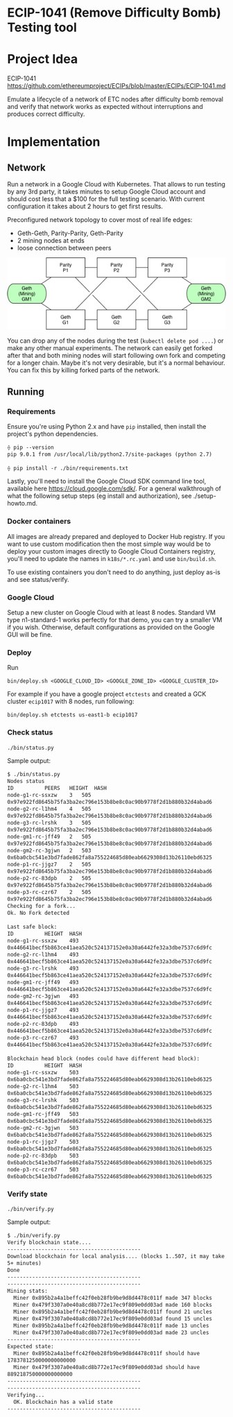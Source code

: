 ECIP-1041 (Remove Difficulty Bomb) Testing tool
========================================

# Project Idea

ECIP-1041 https://github.com/ethereumproject/ECIPs/blob/master/ECIPs/ECIP-1041.md

Emulate a lifecycle of a network of ETC nodes after difficulty bomb removal and verify that network works as expected without interruptions and produces correct difficulty.

# Implementation

## Network

Run a network in a Google Cloud with Kubernetes. That allows to run testing by any 3rd party, it takes minutes to setup Google Cloud account and should cost less that a $100 for the full testing scenario. With current configuration it takes about 2 hours to get first results.

Preconfigured network topology to cover most of real life edges:

 * Geth-Geth, Parity-Parity, Geth-Parity
 * 2 mining nodes at ends
 * loose connection between peers

![Topology](topology.png)

You can drop any of the nodes during the test (`kubectl delete pod ....`) or make any other manual experiments. The network can easily get forked after that and both mining nodes will start following own fork and competing for a longer chain. Maybe it's not very desirable, but it's a normal behaviour. You can fix this by killing forked parts of the network.

## Running

### Requirements

Ensure you're using Python 2.x and have `pip` installed, then install the project's python dependencies.
```
⟠ pip --version
pip 9.0.1 from /usr/local/lib/python2.7/site-packages (python 2.7)

⟠ pip install -r ./bin/requirements.txt
```

Lastly, you'll need to install the Google Cloud SDK command line tool, available
here https://cloud.google.com/sdk/. For a general walkthrough of what the following setup
steps (eg install and authorization), see ./setup-howto.md.

### Docker containers

All images are already prepared and deployed to Docker Hub registry. If you want to use custom modification then the most simple way would be to deploy your custom images directly to Google Cloud Containers registry, you'll need to update the names in `k18s/*.rc.yaml` and use `bin/build.sh`.

To use existing containers you don't need to do anything, just deploy as-is and see status/verify.

### Google Cloud

Setup a new cluster on Google Cloud with at least 8 nodes. Standard VM type n1-standard-1 works perfectly for that demo, you can try a smaller VM if you wish.
Otherwise, default configurations as provided on the Google GUI will be fine.

### Deploy

Run
```
bin/deploy.sh <GOOGLE_CLOUD_ID> <GOOGLE_ZONE_ID> <GOOGLE_CLUSTER_ID>
```

For example if you have a google project `etctests` and created a GCK cluster `ecip1017` with 8 nodes, run following:
```
bin/deploy.sh etctests us-east1-b ecip1017
```

### Check status

```
./bin/status.py
```

Sample output:
```
$ ./bin/status.py
Nodes status
ID			PEERS	HEIGHT	HASH
node-g1-rc-ssxzw	3	505	0x97e922fd8645b75fa3ba2ec796e153b8be8c0ac90b9778f2d1b880b32d4abad6
node-g2-rc-l1hm4	4	505	0x97e922fd8645b75fa3ba2ec796e153b8be8c0ac90b9778f2d1b880b32d4abad6
node-g3-rc-lrshk	3	505	0x97e922fd8645b75fa3ba2ec796e153b8be8c0ac90b9778f2d1b880b32d4abad6
node-gm1-rc-jff49	2	505	0x97e922fd8645b75fa3ba2ec796e153b8be8c0ac90b9778f2d1b880b32d4abad6
node-gm2-rc-3gjwn	2	503	0x6ba0cbc541e3bd7fade862fa8a755224685d80eab6629308d13b26110ebd6325
node-p1-rc-jjgz7	2	505	0x97e922fd8645b75fa3ba2ec796e153b8be8c0ac90b9778f2d1b880b32d4abad6
node-p2-rc-83dpb	2	505	0x97e922fd8645b75fa3ba2ec796e153b8be8c0ac90b9778f2d1b880b32d4abad6
node-p3-rc-czr67	2	505	0x97e922fd8645b75fa3ba2ec796e153b8be8c0ac90b9778f2d1b880b32d4abad6
Checking for a fork...
Ok. No Fork detected

Last safe block:
ID			HEIGHT	HASH
node-g1-rc-ssxzw	493	0x446641becf5b863ce41aea520c524137152e0a30a6442fe32a3dbe7537c6d9fc
node-g2-rc-l1hm4	493	0x446641becf5b863ce41aea520c524137152e0a30a6442fe32a3dbe7537c6d9fc
node-g3-rc-lrshk	493	0x446641becf5b863ce41aea520c524137152e0a30a6442fe32a3dbe7537c6d9fc
node-gm1-rc-jff49	493	0x446641becf5b863ce41aea520c524137152e0a30a6442fe32a3dbe7537c6d9fc
node-gm2-rc-3gjwn	493	0x446641becf5b863ce41aea520c524137152e0a30a6442fe32a3dbe7537c6d9fc
node-p1-rc-jjgz7	493	0x446641becf5b863ce41aea520c524137152e0a30a6442fe32a3dbe7537c6d9fc
node-p2-rc-83dpb	493	0x446641becf5b863ce41aea520c524137152e0a30a6442fe32a3dbe7537c6d9fc
node-p3-rc-czr67	493	0x446641becf5b863ce41aea520c524137152e0a30a6442fe32a3dbe7537c6d9fc

Blockchain head block (nodes could have different head block):
ID			HEIGHT	HASH
node-g1-rc-ssxzw	503	0x6ba0cbc541e3bd7fade862fa8a755224685d80eab6629308d13b26110ebd6325
node-g2-rc-l1hm4	503	0x6ba0cbc541e3bd7fade862fa8a755224685d80eab6629308d13b26110ebd6325
node-g3-rc-lrshk	503	0x6ba0cbc541e3bd7fade862fa8a755224685d80eab6629308d13b26110ebd6325
node-gm1-rc-jff49	503	0x6ba0cbc541e3bd7fade862fa8a755224685d80eab6629308d13b26110ebd6325
node-gm2-rc-3gjwn	503	0x6ba0cbc541e3bd7fade862fa8a755224685d80eab6629308d13b26110ebd6325
node-p1-rc-jjgz7	503	0x6ba0cbc541e3bd7fade862fa8a755224685d80eab6629308d13b26110ebd6325
node-p2-rc-83dpb	503	0x6ba0cbc541e3bd7fade862fa8a755224685d80eab6629308d13b26110ebd6325
node-p3-rc-czr67	503	0x6ba0cbc541e3bd7fade862fa8a755224685d80eab6629308d13b26110ebd6325
```

### Verify state

```
./bin/verify.py
```


Sample output:
```
$ ./bin/verify.py
Verify blockchain state....
-------------------------------------------
Download blockchain for local analysis.... (blocks 1..507, it may take 5+ minutes)
Done
-------------------------------------------
-------------------------------------------
Mining stats:
  Miner 0x895b2a4a1beffc42f0eb28fb9be9d8d4478c011f made 347 blocks
  Miner 0x479f3307a0e40a8cd8b772e17ec9f809e0dd03ad made 160 blocks
  Miner 0x895b2a4a1beffc42f0eb28fb9be9d8d4478c011f found 21 uncles
  Miner 0x479f3307a0e40a8cd8b772e17ec9f809e0dd03ad found 15 uncles
  Miner 0x895b2a4a1beffc42f0eb28fb9be9d8d4478c011f made 13 uncles
  Miner 0x479f3307a0e40a8cd8b772e17ec9f809e0dd03ad made 23 uncles
-------------------------------------------
Expected state:
  Miner 0x895b2a4a1beffc42f0eb28fb9be9d8d4478c011f should have 1783781250000000000000
  Miner 0x479f3307a0e40a8cd8b772e17ec9f809e0dd03ad should have 889218750000000000000
-------------------------------------------
-------------------------------------------
Verifying...
  OK. Blockchain has a valid state
-------------------------------------------
```




